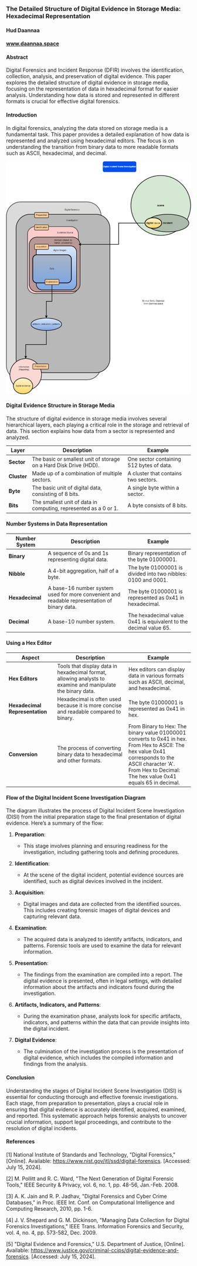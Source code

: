 ### The Detailed Structure of Digital Evidence in Storage Media: Hexadecimal Representation

#### Hud Daannaa
#### www.daannaa.space
#### Abstract
Digital Forensics and Incident Response (DFIR) involves the identification, collection, analysis, and preservation of digital evidence. This paper explores the detailed structure of digital evidence in storage media, focusing on the representation of data in hexadecimal format for easier analysis. Understanding how data is stored and represented in different formats is crucial for effective digital forensics.

#### Introduction
In digital forensics, analyzing the data stored on storage media is a fundamental task. This paper provides a detailed explanation of how data is represented and analyzed using hexadecimal editors. The focus is on understanding the transition from binary data to more readable formats such as ASCII, hexadecimal, and decimal.

![HLD](./introduction-to-DISI.jpg)

#### Digital Evidence Structure in Storage Media

The structure of digital evidence in storage media involves several hierarchical layers, each playing a critical role in the storage and retrieval of data. This section explains how data from a sector is represented and analyzed.

| Layer      | Description                                                                                  | Example                       |
|------------|----------------------------------------------------------------------------------------------|-------------------------------|
| **Sector** | The basic or smallest unit of storage on a Hard Disk Drive (HDD).                             | One sector containing 512 bytes of data. |
| **Cluster**| Made up of a combination of multiple sectors.                                                | A cluster that contains two sectors.    |
| **Byte**   | The basic unit of digital data, consisting of 8 bits.                                         | A single byte within a sector.          |
| **Bits**   | The smallest unit of data in computing, represented as a 0 or 1.                              | A byte consists of 8 bits.              |

#### Number Systems in Data Representation

| Number System    | Description                                                                                  | Example                                |
|------------------|----------------------------------------------------------------------------------------------|----------------------------------------|
| **Binary**       | A sequence of 0s and 1s representing digital data.                                           | Binary representation of the byte 01000001. |
| **Nibble**       | A 4-bit aggregation, half of a byte.                                                         | The byte 01000001 is divided into two nibbles: 0100 and 0001.              |
| **Hexadecimal**  | A base-16 number system used for more convenient and readable representation of binary data. | The byte 01000001 is represented as 0x41 in hexadecimal.                   |
| **Decimal**      | A base-10 number system.                                                                     | The hexadecimal value 0x41 is equivalent to the decimal value 65.          |

#### Using a Hex Editor

| Aspect                | Description                                                                                           | Example                                                   |
|-----------------------|-------------------------------------------------------------------------------------------------------|-----------------------------------------------------------|
| **Hex Editors**       | Tools that display data in hexadecimal format, allowing analysts to examine and manipulate the binary data. | Hex editors can display data in various formats such as ASCII, decimal, and hexadecimal. |
| **Hexadecimal Representation** | Hexadecimal is often used because it is more concise and readable compared to binary.           | The byte 01000001 is represented as 0x41 in hex.           |
| **Conversion**        | The process of converting binary data to hexadecimal and other formats.                               | From Binary to Hex: The binary value 01000001 converts to 0x41 in hex. <br> From Hex to ASCII: The hex value 0x41 corresponds to the ASCII character 'A'. <br> From Hex to Decimal: The hex value 0x41 equals 65 in decimal. |

#### Flow of the Digital Incident Scene Investigation Diagram

The diagram illustrates the process of Digital Incident Scene Investigation (DISI) from the initial preparation stage to the final presentation of digital evidence. Here’s a summary of the flow:

1. **Preparation**:
   - This stage involves planning and ensuring readiness for the investigation, including gathering tools and defining procedures.

2. **Identification**:
   - At the scene of the digital incident, potential evidence sources are identified, such as digital devices involved in the incident.

3. **Acquisition**:
   - Digital images and data are collected from the identified sources. This includes creating forensic images of digital devices and capturing relevant data.

4. **Examination**:
   - The acquired data is analyzed to identify artifacts, indicators, and patterns. Forensic tools are used to examine the data for relevant information.

5. **Presentation**:
   - The findings from the examination are compiled into a report. The digital evidence is presented, often in legal settings, with detailed information about the artifacts and indicators found during the investigation.

6. **Artifacts, Indicators, and Patterns**:
   - During the examination phase, analysts look for specific artifacts, indicators, and patterns within the data that can provide insights into the digital incident.

7. **Digital Evidence**:
   - The culmination of the investigation process is the presentation of digital evidence, which includes the compiled information and findings from the analysis.

#### Conclusion
Understanding the stages of Digital Incident Scene Investigation (DISI) is essential for conducting thorough and effective forensic investigations. Each stage, from preparation to presentation, plays a crucial role in ensuring that digital evidence is accurately identified, acquired, examined, and reported. This systematic approach helps forensic analysts to uncover crucial information, support legal proceedings, and contribute to the resolution of digital incidents.

#### References
[1] National Institute of Standards and Technology, "Digital Forensics," [Online]. Available: https://www.nist.gov/itl/ssd/digital-forensics. [Accessed: July 15, 2024].

[2] M. Pollitt and R. C. Ward, "The Next Generation of Digital Forensic Tools," IEEE Security & Privacy, vol. 6, no. 1, pp. 48-56, Jan.-Feb. 2008.

[3] A. K. Jain and R. P. Jadhav, "Digital Forensics and Cyber Crime Databases," in Proc. IEEE Int. Conf. on Computational Intelligence and Computing Research, 2010, pp. 1-6.

[4] J. V. Shepard and G. M. Dickinson, "Managing Data Collection for Digital Forensics Investigations," IEEE Trans. Information Forensics and Security, vol. 4, no. 4, pp. 573-582, Dec. 2009.

[5] "Digital Evidence and Forensics," U.S. Department of Justice, [Online]. Available: https://www.justice.gov/criminal-ccips/digital-evidence-and-forensics. [Accessed: July 15, 2024].

